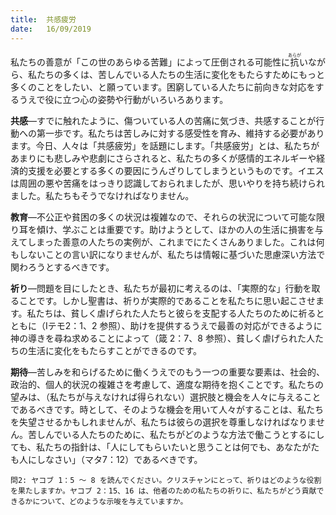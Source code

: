 ```yaml
---
title:  共感疲労
date:   16/09/2019
---
```


私たちの善意が「この世のあらゆる苦難」によって圧倒される可能性に<ruby>抗<rt>あらが</rt></ruby>いながら、私たちの多くは、苦しんでいる人たちの生活に変化をもたらすためにもっと多くのことをしたい、と願っています。困窮している人たちに前向きな対応をするうえで役に立つ心の姿勢や行動がいろいろあります。

**共感**―すでに触れたように、傷ついている人の苦痛に気づき、共感することが行動への第一歩です。私たちは苦しみに対する感受性を育み、維持する必要があります。今日、人々は「共感疲労」を話題にします。「共感疲労」とは、私たちがあまりにも悲しみや悲劇にさらされると、私たちの多くが感情的エネルギーや経済的支援を必要とする多くの要因にうんざりしてしまうというものです。イエスは周囲の悪や苦痛をはっきり認識しておられましたが、思いやりを持ち続けられました。私たちもそうでなければなりません。

**教育**―不公正や貧困の多くの状況は複雑なので、それらの状況について可能な限り耳を傾け、学ぶことは重要です。助けようとして、ほかの人の生活に損害を与えてしまった善意の人たちの実例が、これまでにたくさんありました。これは何もしないことの言い訳になりませんが、私たちは情報に基づいた思慮深い方法で関わろうとするべきです。

**祈り**―問題を目にしたとき、私たちが最初に考えるのは、「実際的な」行動を取ることです。しかし聖書は、祈りが実際的であることを私たちに思い起こさせます。私たちは、貧しく虐げられた人たちと彼らを支配する人たちのために祈るとともに（Ⅰテモ2：1、2 参照）、助けを提供するうえで最善の対応ができるように神の導きを尋ね求めることによって（箴 2：7、8 参照）、貧しく虐げられた人たちの生活に変化をもたらすことができるのです。

**期待**―苦しみを和らげるために働くうえでのもう一つの重要な要素は、社会的、政治的、個人的状況の複雑さを考慮して、適度な期待を抱くことです。私たちの望みは、（私たちが与えなければ得られない）選択肢と機会を人々に与えることであるべきです。時として、そのような機会を用いて人々がすることは、私たちを失望させるかもしれませんが、私たちは彼らの選択を尊重しなければなりません。苦しんでいる人たちのために、私たちがどのような方法で働こうとするにしても、私たちの指針は、「人にしてもらいたいと思うことは何でも、あなたがたも人にしなさい」（マタ7：12）であるべきです。

`問2: ヤコブ 1：5 ～ 8 を読んでください。クリスチャンにとって、祈りはどのような役割を果たしますか。ヤコブ 2：15、16 は、他者のための私たちの祈りに、私たちがどう貢献できるかについて、どのような示唆を与えていますか。`